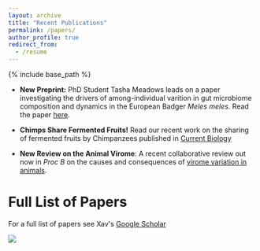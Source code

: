 ```yaml
---
layout: archive
title: "Recent Publications"
permalink: /papers/
author_profile: true
redirect_from:
  - /resume
---
```


{% include base_path %}


- __New Preprint:__ PhD Student Tasha Meadows leads on a paper investigating the drivers of among-individual varition in gut microbiome composition and dynamics in the European Badger _Meles meles_. Read the paper  [here](https://ecoevorxiv.org/repository/dashboard/9441/). 

- __Chimps Share Fermented Fruits!__ Read our recent work on the sharing of fermented fruits by Chimpanzees published in [Current Biology](https://doi.org/10.1016/j.cub.2025.02.067)

- __New Review on the Animal Virome__: A recent collaborative review out now in _Proc B_ on the causes and consequences of [virome variation in animals](https://doi.org/10.1098/rspb.2025.0389). 


Full List of Papers
===
For a full list of papers see Xav's [Google Scholar](https://scholar.google.co.uk/citations?hl=en&pli=1&user=-LKz8tIAAAAJ)


![](/images/xavlablogo.png)
